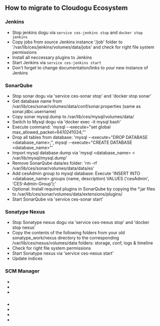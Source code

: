 ## How to migrate to Cloudogu Ecosystem
### Jenkins
 * Stop jenkins dogu via `service ces-jenkins stop` and `docker stop jenkins`
 * Copy jobs from source Jenkins instance '/job' folder to '/var/lib/ces/jenkins/volumes/data/jobs' and check for right file system permissions
 * Install all neccessary plugins to Jenkins
 * Start Jenkins via `service ces-jenkins start`
 * Don't forget to change documentation/links to your new instance of Jenkins

### SonarQube
 * Stop sonar dogu via 'service ces-sonar stop' and 'docker stop sonar'
 * Get database name from /var/lib/ces/sonar/volumes/data/conf/sonar.properties (same as sonar.jdbc.username)
 * Copy sonar mysql.dump to /var/lib/ces/mysql/volumes/data/
 * Switch to Mysql dogu via 'docker exec -it mysql bash'
 * Execute command: 'mysql --execute="set global max_allowed_packet=64*1024*1024;"'
 * Drop all tables from database: 'mysql --execute="DROP DATABASE <database_name>;", mysql --execute="CREATE DATABASE <database_name>"'
 * Import mysql database dump via 'mysql <database_name> < /var/lib/mysql/mysql.dump' 
 * Remove SonarQube data/es folder: 'rm -rf /var/lib/ces/sonar/volumes/data/data/es'
 * Add cesAdmin group to mysql database: Execute 'INSERT INTO <database_name>.groups (name, description) VALUES ('cesAdmin', 'CES-Admin-Group');'
 * Optional: Install required plugins in SonarQube by copying the *.jar files to /var/lib/ces/sonar/volumes/data/extensions/plugins/
 * Start SonarQube via 'service ces-sonar start'

### Sonatype Nexus
 * Stop Sonatype nexus dogu via 'service ces-nexus stop' and 'docker stop nexus'
 * Copy the contents of the following folders from your old sonatype_work/nexus directory to the corresponding /var/lib/ces/nexus/volumes/data folders: storage, conf, logs & timeline
 * Check for right file system permissions
 * Start Sonatype nexus via 'service ces-nexus start'
 * Update indices

### SCM Manager
 * 
 * 
 * 

### 
 * 
 * 
 *
 * 


